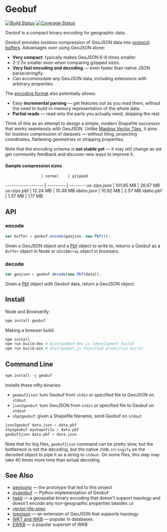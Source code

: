# Geobuf

[![Build Status](https://travis-ci.org/mapbox/geobuf.svg)](https://travis-ci.org/mapbox/geobuf)
[![Coverage Status](https://img.shields.io/coveralls/mapbox/geobuf.svg)](https://coveralls.io/r/mapbox/geobuf)

Geobuf is a compact binary encoding for geographic data.

Geobuf provides _lossless_ compression of GeoJSON data
into [protocol buffers](https://developers.google.com/protocol-buffers/).
Advantages over using GeoJSON alone:

- **Very compact**: typically makes GeoJSON 6-8 times smaller.
- 2-2.5x smaller even when comparing gzipped sizes.
- **Very fast encoding and decoding** &mdash; even faster than native JSON parse/stringify.
- Can accommodate any GeoJSON data, including extensions with arbitrary properties.

The [encoding format](geobuf.proto) also potentially allows:

- Easy **incremental parsing** &mdash; get features out as you read them,
without the need to build in-memory representation of the whole data.
- **Partial reads** &mdash; read only the parts you actually need, skipping the rest.

Think of this as an attempt to design a simple, modern Shapefile successor
that works seamlessly with GeoJSON.
Unlike [Mapbox Vector Tiles](https://github.com/mapbox/vector-tile-spec/),
it aims for _lossless_ compression of datasets &mdash; without tiling, projecting coordinates,
flattening geometries or stripping properties.

Note that the encoding schema is **not stable yet** &mdash;
it may still change as we get community feedback and discover new ways to improve it.


#### Sample compression sizes

                    | normal    | gzipped
------------------- | --------- | --------
us-zips.json 	    | 101.85 MB | 26.67 MB
us-zips.pbf         | 12.24 MB  | 10.48 MB
idaho.json          | 10.92 MB  | 2.57 MB
idaho.pbf           | 1.37 MB   | 1.17 MB

## API

### encode

```js
var buffer = geobuf.encode(geojson, new Pbf());
```

Given a GeoJSON object and a [Pbf](https://github.com/mapbox/pbf) object to write to,
returns a Geobuf as a `Buffer` object in Node or `UInt8Array` object in browsers.

### decode

```js
var geojson = geobuf.decode(new Pbf(data));
```

Given a [Pbf](https://github.com/mapbox/pbf) object with Geobuf data, return a GeoJSON object.


## Install

Node and Browserify:

```bash
npm install geobuf
```

Making a browser build:

```bash
npm install
npm run build-dev # dist/geobuf-dev.js (development build)
npm run build-min # dist/geobuf.js (minified production build)
```


## Command Line

```bash
npm install -g geobuf
```

Installs these nifty binaries:

* `geobuf2json`: turn Geobuf from `stdin` or specified file to GeoJSON on `stdout`
* `json2geobuf`: turn GeoJSON from `stdin` or specified file to Geobuf on `stdout`
* `shp2geobuf`: given a Shapefile filename, send Geobuf on `stdout`

```bash
json2geobuf data.json > data.pbf
shp2geobuf myshapefile > data.pbf
geobuf2json data.pbf > data.json
```

Note that for big files, `geobuf2json` command can be pretty slow, but the bottleneck is not the decoding,
but the native `JSON.stringify` on the decoded object to pipe it as a string to `stdout`.
On some files, this step may take 40 times more time than actual decoding.


## See Also

* [geojsonp](https://github.com/springmeyer/geojsonp) &mdash; the prototype that led to this project
* [pygeobuf](https://github.com/mapbox/pygeobuf) &mdash; Python implementation of Geobuf
* [twkb](https://github.com/TWKB/Specification) &mdash; a geospatial binary encoding that doesn't support topology
and doesn't encode any non-geographic properties besides `id`
* [vector-tile-spec](https://github.com/mapbox/vector-tile-spec)
* [topojson](https://github.com/mbostock/topojson) &mdash; an extension of GeoJSON that supports topology
* [WKT and WKB](https://en.wikipedia.org/wiki/Well-known_text) &mdash; popular in databases
* [EWKB](http://postgis.refractions.net/docs/using_postgis_dbmanagement.html#EWKB_EWKT) &mdash; a popular superset of WKB
